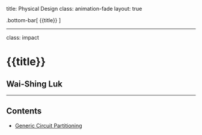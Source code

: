 title: Physical Design
class: animation-fade
layout: true

<!-- This slide will serve as the base layout for all your slides -->

.bottom-bar[
{{title}}
]

---

class: impact

# {{title}}

## Wai-Shing Luk

---

## Contents

- [Generic Circuit Partitioning](ckpttn.html)
